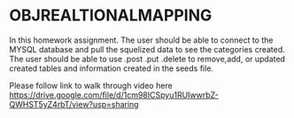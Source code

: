 # OBJREALTIONALMAPPING

In this homework assignment. The user should be able to connect to the MYSQL database and pull the squelized data to see the categories created. The user should be able to use .post .put .delete to remove,add, or updated created tables and information created in the seeds file.


Please follow link to walk through video here https://drive.google.com/file/d/1cm98ICSpyu1RUIwwrbZ-QWHST5yZ4rbT/view?usp=sharing
